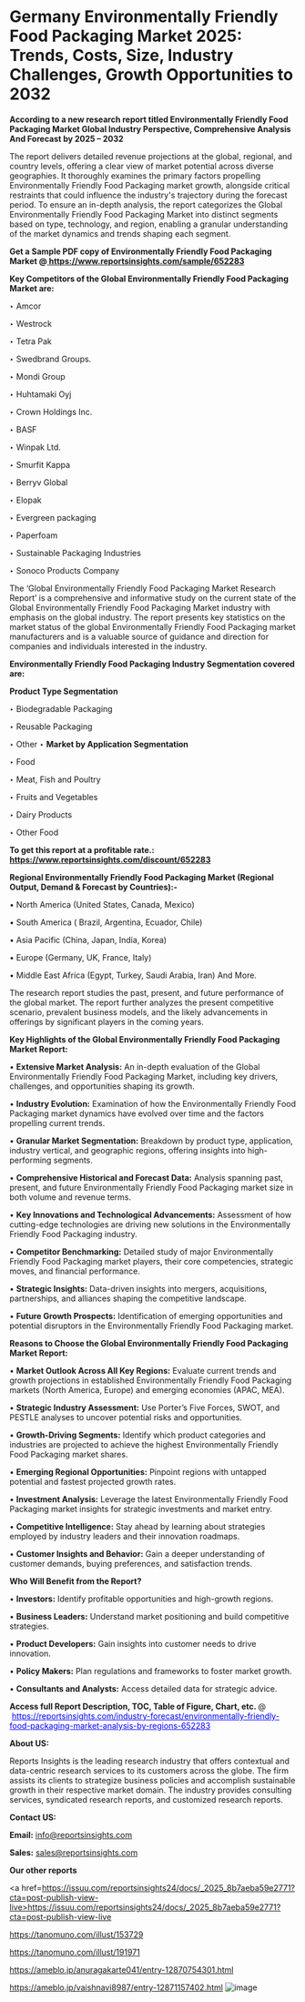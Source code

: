 # Germany Environmentally Friendly Food Packaging Market 2025: Trends, Costs, Size, Industry Challenges, Growth Opportunities to 2032

<strong>According to a new research report titled Environmentally Friendly Food Packaging Market Global Industry Perspective, Comprehensive Analysis And Forecast by 2025 – 2032</strong>

The report delivers detailed revenue projections at the global, regional, and country levels, offering a clear view of market potential across diverse geographies. It thoroughly examines the primary factors propelling Environmentally Friendly Food Packaging market growth, alongside critical restraints that could influence the industry's trajectory during the forecast period. To ensure an in-depth analysis, the report categorizes the Global Environmentally Friendly Food Packaging Market into distinct segments based on type, technology, and region, enabling a granular understanding of the market dynamics and trends shaping each segment.

<strong>Get a Sample PDF copy of Environmentally Friendly Food Packaging Market </strong><strong>@<a href=https://www.reportsinsights.com/sample/652283 style=color:#0000ff;> https://www.reportsinsights.com/sample/652283</a></strong></font>

<strong>Key Competitors of the Global Environmentally Friendly Food Packaging Market are:</strong>

‣ Amcor

‣ Westrock

‣ Tetra Pak

‣ Swedbrand Groups.

‣ Mondi Group

‣ Huhtamaki Oyj

‣ Crown Holdings Inc.

‣ BASF

‣ Winpak Ltd.

‣ Smurfit Kappa

‣ Berryv Global

‣ Elopak

‣ Evergreen packaging

‣ Paperfoam

‣ Sustainable Packaging Industries

‣ Sonoco Products Company

The ‘Global Environmentally Friendly Food Packaging Market Research Report’ is a comprehensive and informative study on the current state of the Global Environmentally Friendly Food Packaging Market industry with emphasis on the global industry. The report presents key statistics on the market status of the global Environmentally Friendly Food Packaging market manufacturers and is a valuable source of guidance and direction for companies and individuals interested in the industry.

<strong>Environmentally Friendly Food Packaging Industry Segmentation covered are:</strong>

<strong>Product Type Segmentation</strong>

‣ Biodegradable Packaging

‣ Reusable Packaging

‣ Other
‣ 
<strong>Market by Application Segmentation</strong>

‣ Food

‣ Meat, Fish and Poultry

‣ Fruits and Vegetables

‣ Dairy Products

‣ Other Food

<strong>To get this report at a profitable rate.: <a href=https://www.reportsinsights.com/discount/652283 style=color:#0000ff;>https://www.reportsinsights.com/discount/652283</a></strong></font>

<strong>Regional Environmentally Friendly Food Packaging Market (Regional Output, Demand &amp; Forecast by Countries):-</strong>

• North America (United States, Canada, Mexico)

• South America ( Brazil, Argentina, Ecuador, Chile)

• Asia Pacific (China, Japan, India, Korea)

• Europe (Germany, UK, France, Italy)

• Middle East Africa (Egypt, Turkey, Saudi Arabia, Iran) And More.

The research report studies the past, present, and future performance of the global market. The report further analyzes the present competitive scenario, prevalent business models, and the likely advancements in offerings by significant players in the coming years.

<strong>Key Highlights of the Global Environmentally Friendly Food Packaging Market Report:</strong>

• <strong>Extensive Market Analysis:</strong> An in-depth evaluation of the Global Environmentally Friendly Food Packaging Market, including key drivers, challenges, and opportunities shaping its growth.

• <strong>Industry Evolution:</strong> Examination of how the Environmentally Friendly Food Packaging market dynamics have evolved over time and the factors propelling current trends.

• <strong>Granular Market Segmentation:</strong> Breakdown by product type, application, industry vertical, and geographic regions, offering insights into high-performing segments.

• <strong>Comprehensive Historical and Forecast Data:</strong> Analysis spanning past, present, and future Environmentally Friendly Food Packaging market size in both volume and revenue terms.

• <strong>Key Innovations and Technological Advancements:</strong> Assessment of how cutting-edge technologies are driving new solutions in the Environmentally Friendly Food Packaging industry.

• <strong>Competitor Benchmarking:</strong> Detailed study of major Environmentally Friendly Food Packaging market players, their core competencies, strategic moves, and financial performance.

• <strong>Strategic Insights:</strong> Data-driven insights into mergers, acquisitions, partnerships, and alliances shaping the competitive landscape.

• <strong>Future Growth Prospects:</strong> Identification of emerging opportunities and potential disruptors in the Environmentally Friendly Food Packaging market.

<strong>Reasons to Choose the Global Environmentally Friendly Food Packaging Market Report:</strong>

• <strong>Market Outlook Across All Key Regions:</strong> Evaluate current trends and growth projections in established Environmentally Friendly Food Packaging markets (North America, Europe) and emerging economies (APAC, MEA).

• <strong>Strategic Industry Assessment:</strong> Use Porter’s Five Forces, SWOT, and PESTLE analyses to uncover potential risks and opportunities.

• <strong>Growth-Driving Segments:</strong> Identify which product categories and industries are projected to achieve the highest Environmentally Friendly Food Packaging market shares.

• <strong>Emerging Regional Opportunities:</strong> Pinpoint regions with untapped potential and fastest projected growth rates.

• <strong>Investment Analysis:</strong> Leverage the latest Environmentally Friendly Food Packaging market insights for strategic investments and market entry.

• <strong>Competitive Intelligence:</strong> Stay ahead by learning about strategies employed by industry leaders and their innovation roadmaps.

• <strong>Customer Insights and Behavior:</strong> Gain a deeper understanding of customer demands, buying preferences, and satisfaction trends.

<strong>Who Will Benefit from the Report?</strong>

• <strong>Investors:</strong> Identify profitable opportunities and high-growth regions.

• <strong>Business Leaders:</strong> Understand market positioning and build competitive strategies.

• <strong>Product Developers:</strong> Gain insights into customer needs to drive innovation.

• <strong>Policy Makers:</strong> Plan regulations and frameworks to foster market growth.

• <strong>Consultants and Analysts:</strong> Access detailed data for strategic advice.
</ul>
<strong>Access full Report Description, TOC, Table of Figure, Chart, etc. </strong>@  <a href=https://reportsinsights.com/industry-forecast/environmentally-friendly-food-packaging-market-analysis-by-regions-652283 style=color:#0000ff;>https://reportsinsights.com/industry-forecast/environmentally-friendly-food-packaging-market-analysis-by-regions-652283</a></font>

<strong><strong>About US</strong>:</strong>

Reports Insights is the leading research industry that offers contextual and data-centric research services to its customers across the globe. The firm assists its clients to strategize business policies and accomplish sustainable growth in their respective market domain. The industry provides consulting services, syndicated research reports, and customized research reports.

<strong>Contact US:</strong>

<p class=""""><b>Email:</b> <a href=mailto:info@reportsinsights.com>info@reportsinsights.com</a></p>
<p class=""""><b>Sales:</b> <a href=mailto:sales@reportsinsights.com>sales@reportsinsights.com</a></p>

<strong>Our other reports</strong>

<a href=https://issuu.com/reportsinsights24/docs/_2025_8b7aeba59e2771?cta=post-publish-view-live>https://issuu.com/reportsinsights24/docs/_2025_8b7aeba59e2771?cta=post-publish-view-live</a>

<a href=https://tanomuno.com/illust/153729>https://tanomuno.com/illust/153729</a>

<a href=https://tanomuno.com/illust/191971>https://tanomuno.com/illust/191971</a>

<a href=https://ameblo.jp/anuragakarte041/entry-12870754301.html>https://ameblo.jp/anuragakarte041/entry-12870754301.html</a>

<a href=https://ameblo.jp/vaishnavi8987/entry-12871157402.html>https://ameblo.jp/vaishnavi8987/entry-12871157402.html</a>
![image](https://github.com/user-attachments/assets/375d1797-8730-4754-9616-724645dc75a1)

